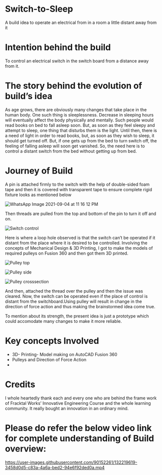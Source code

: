 # Switch-to-Sleep
A build idea to operate an electrical from in a room a little distant away from it

# Intention behind the build
To control an electrical switch in the switch board from a distance away from it.
# The story behind the evolution of build’s idea
As age grows, there are obviously many changes that take place in the human body. One such thing is sleeplessness. Decrease in sleeping hours will eventually affect the body physically and mentally.
Such people would read books on bed to fall asleep soon. But, as soon as they feel sleepy and attempt to sleep, one thing that disturbs them is the light. Until then, there is a need of light in order to read books, but, as soon as they wish to sleep, it should get turned off. But, if one gets up from the bed to turn switch off, the feeling of falling asleep will soon get vanished. So, the need here is to control a distant switch from the bed without getting up from bed.
# Journey of Build
A pin is attached firmly to the switch with the help of double-sided foam tape and then it is covered with transparent tape to ensure complete rigid fixture looks as mentioned below

![WhatsApp Image 2021-09-04 at 11 16 12 PM](https://user-images.githubusercontent.com/90152261/132137385-576d2ba4-ed1b-4c5e-8c8b-289c30dde59c.jpeg)

Then threads are pulled from the top and bottom of the pin to turn it off and on.

![Switch control](https://user-images.githubusercontent.com/90152261/132137434-b98292ab-ca0b-4048-b4c9-cbd11471ba09.gif)

Here is where a loop hole observed is that the switch can’t be operated if it distant from the place where it is desired to be controlled.
Involving the concepts of Mechanical Design & 3D Printing, I got to make the models of required pulleys on Fusion 360 and then got them 3D printed. 

![Pulley top](https://user-images.githubusercontent.com/90152261/132210485-4083cb11-384c-4800-9b70-6dda74fe7197.jpg)

![Pulley side](https://user-images.githubusercontent.com/90152261/132210515-09005bb1-1502-44c0-b8db-0a70064fea5d.jpg)

![Pulley crosssection](https://user-images.githubusercontent.com/90152261/132210531-f01ead29-c0c9-4fd3-8dc9-4e690a7bfe7e.jpg)


And then, attached the thread over the pulley and then the issue was cleared. Now, the switch can be operated even if the place of control is distant from the switchboard.Using pulley will result in change in the direction of force action and thus making the brainstormed idea come true.

To mention about its strength, the present idea is just a prototype which could accomodate many changes to make it more reliable. 
# Key concepts Involved
- 3D- Printing- Model making on AutoCAD Fusion 360
- Pulleys and Direction of Force Action
- 
 # Credits
I whole heartedly thank each and every one who are behind the frame work of Fracktal Works’ Innovative Engineering Course and the whole learning community. It really bought an innovation in an ordinary mind.

# Please do refer the below video link for complete understanding of Build overview:
https://user-images.githubusercontent.com/90152261/132219619-3458d0d5-c83a-4a6a-bed2-94e6f92ded0a.mp4

